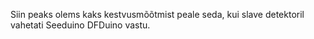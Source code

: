 Siin peaks olems kaks kestvusmõõtmist peale seda, kui slave detektoril vahetati Seeduino DFDuino vastu. 
